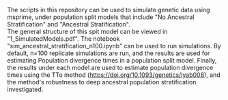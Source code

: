 The scripts in this repository can be used to simulate genetic data using msprime, under population split models that include "No Ancestral Stratification" and "Ancestral Stratification".  \
The general structure of this spit model can be viewed in "1_SimulatedModels.pdf".
The notebook "sim_ancestral_stratification_n100.ipynb" can be used to run simulations. By default, n=100 replicate simulations are run, and the results are used for estimating Population divergence times in a population split model.
Finally, the results under each model are used to estimate population divergence times using the TTo method (https://doi.org/10.1093/genetics/iyab008), and the method's robustness to deep ancestral population stratification investigated. 
